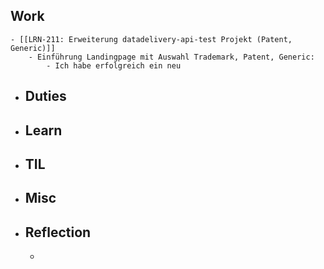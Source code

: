 ## Work
	- [[LRN-211: Erweiterung datadelivery-api-test Projekt (Patent, Generic)]]
		- Einführung Landingpage mit Auswahl Trademark, Patent, Generic:
			- Ich habe erfolgreich ein neu
- ## Duties
- ## Learn
- ## TIL
- ## Misc
- ## Reflection
	-